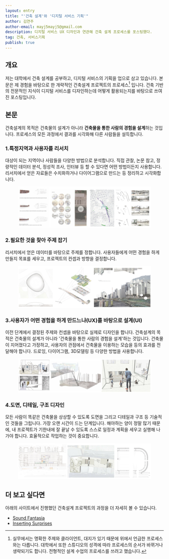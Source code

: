 ```yaml
---
layout: entry
title: "'건축 설계'와 '디지털 서비스 기획'"
author: 김연주
author-email: mayj5mayj5@gmail.com
description: 디지털 서비스 UX 디자인과 연관해 건축 설계 프로세스를 포스팅했다.
tag: 건축, 서비스기획
publish: true
---
```


## 개요
저는 대학에서 건축 설계를 공부하고, 디지털 서비스의 기획을 업으로 삼고 있습니다.
본문은 제 경험을 바탕으로 한 개략적인 건축설계 프로젝트의 프로세스[^1] 입니다. 건축 기반의 전문적인 지식이 디지털 서비스를 디자인하는데 어떻게 활용되는지를 바탕으로 쓰여진 포스팅입니다.

## 본문
건축설계의 목적은 건축물의 설계가 아니라 **건축물을 통한 사람의 경험을 설계**하는 것입니다. 프로세스의 모든 과정에서 결과를 시각화해 다른 사람들을 설득합니다.

### 1.특정지역과 사용자를 리서치
대상이 되는 지역이나 사람들을 다양한 방법으로 분석합니다. 직접 관찰, 논문 참고, 정량적인 데이터 분석, 정성적 조사, 인터뷰 등 할 수 있다면 어떤 방법이든지 사용합니다. 리서치에서 얻은 자료들은 수치화하거나 다이어그램으로 만드는 등 정리하고 시각화합니다.
<figure> 
  <img src="/images/2017-09-15/01.png"/>
</figure>

### 2.필요한 것을 찾아 주제 잡기
리서치에서 얻은 데이터를 바탕으로 주제를 정합니다. 사용자들에게 어떤 경험을 하게 만들지 목표를 세우고, 프로젝트의 컨셉과 방향을 결정합니다.
<figure> 
  <img src="/images/2017-09-15/02.png"/>
</figure>

### 3.사용자가 어떤 경험을 하게 만드느냐(UX)를 바탕으로 설계(UI)
이전 단계에서 결정된 주제와 컨셉을 바탕으로 실제로 디자인을 합니다. 건축설계의 목적은 건축물의 설계가 아니라 '건축물을 통한 사람의 경험을 설계'하는 것입니다. 건축물이 지어졌다고 가정하고, 사용자의 관점에서 건축물을 이용하는 모습을 등의 효과를 전달해야 합니다. 드로잉, 다이어그램, 3D모델링 등 다양한 방법을 사용합니다.
<figure> 
  <img src="/images/2017-09-15/03.png"/>
</figure>

### 4.도면, 디테일, 구조 디자인
모든 사람이 똑같은 건축물을 상상할 수 있도록 도면을 그리고 디테일과 구조 등 기술적인 것들을 그립니다. 가장 오랜 시간이 드는 단계입니다. 해야하는 양이 정말 많기 때문에, 내 프로젝트가 기한내에 잘 끝날 수 있도록 스스로 일정과 계획을 세우고 실행해 나가야 합니다. 효율적으로 작업하는 것이 중요합니다.
<figure> 
  <img src="/images/2017-09-15/04.png"/>
</figure>

## 더 보고 싶다면
아래의 사이트에서 진행했던 건축설계 프로젝트의 과정을 더 자세히 볼 수 있습니다.
- [Sound Fantasia](SF.postype.com)
- [Inserting Surprises](IS.postype.com)


[^1]: 실무에서는 명확한 주제와 클라이언트, 대지가 있기 때문에 위에서 언급한 프로세스와는 다릅니다. 대학에서 또한 스튜디오의 성격에 따라 프로세스의 순서가 바뀌거나 생략되기도 합니다. 전형적인 설계 수업의 프로세스를 쓰려고 했습니다.